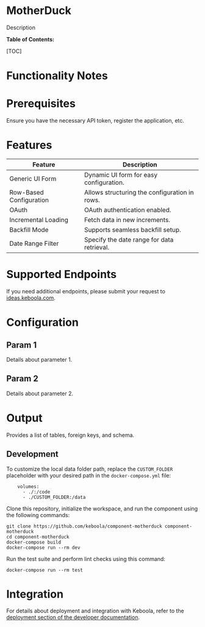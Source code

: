 MotherDuck
=============

Description

**Table of Contents:**

[TOC]

Functionality Notes
===================

Prerequisites
=============

Ensure you have the necessary API token, register the application, etc.

Features
========

| **Feature**             | **Description**                               |
|-------------------------|-----------------------------------------------|
| Generic UI Form         | Dynamic UI form for easy configuration.       |
| Row-Based Configuration | Allows structuring the configuration in rows. |
| OAuth                   | OAuth authentication enabled.                 |
| Incremental Loading     | Fetch data in new increments.                 |
| Backfill Mode           | Supports seamless backfill setup.             |
| Date Range Filter       | Specify the date range for data retrieval.    |

Supported Endpoints
===================

If you need additional endpoints, please submit your request to
[ideas.keboola.com](https://ideas.keboola.com/).

Configuration
=============

Param 1
-------
Details about parameter 1.

Param 2
-------
Details about parameter 2.

Output
======

Provides a list of tables, foreign keys, and schema.

Development
-----------

To customize the local data folder path, replace the `CUSTOM_FOLDER` placeholder with your desired path in the `docker-compose.yml` file:

~~~~~~~~~~~~~~~~~~~~~~~~~~~~~~~~~~~~~~~~~~~~~~~~~~~~~~~~~~~~~~~~~~~~~~~~~~~~~~~~
    volumes:
      - ./:/code
      - ./CUSTOM_FOLDER:/data
~~~~~~~~~~~~~~~~~~~~~~~~~~~~~~~~~~~~~~~~~~~~~~~~~~~~~~~~~~~~~~~~~~~~~~~~~~~~~~~~

Clone this repository, initialize the workspace, and run the component using the following
commands:

~~~~~~~~~~~~~~~~~~~~~~~~~~~~~~~~~~~~~~~~~~~~~~~~~~~~~~~~~~~~~~~~~~~~~~~~~~~~~~~~
git clone https://github.com/keboola/component-motherduck component-motherduck
cd component-motherduck
docker-compose build
docker-compose run --rm dev
~~~~~~~~~~~~~~~~~~~~~~~~~~~~~~~~~~~~~~~~~~~~~~~~~~~~~~~~~~~~~~~~~~~~~~~~~~~~~~~~

Run the test suite and perform lint checks using this command:

~~~~~~~~~~~~~~~~~~~~~~~~~~~~~~~~~~~~~~~~~~~~~~~~~~~~~~~~~~~~~~~~~~~~~~~~~~~~~~~~
docker-compose run --rm test
~~~~~~~~~~~~~~~~~~~~~~~~~~~~~~~~~~~~~~~~~~~~~~~~~~~~~~~~~~~~~~~~~~~~~~~~~~~~~~~~

Integration
===========

For details about deployment and integration with Keboola, refer to the
[deployment section of the developer
documentation](https://developers.keboola.com/extend/component/deployment/).

